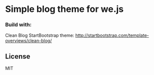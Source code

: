 # Simple blog theme for we.js


### Build with:

Clean Blog StartBootstrap theme: http://startbootstrap.com/template-overviews/clean-blog/


## License

MIT
